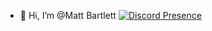 - 👋 Hi, I’m @Matt Bartlett
[![Discord Presence](https://lanyard.cnrad.dev/api/:id)](https://discord.com/users/id:920814282139111454)
